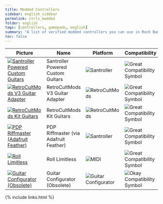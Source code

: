 ```yaml
---
title: Modded Controllers
sidebar: english_sidebar
permalink: ctrls_modded
folder: english
tags: [controllers, gamepads, english]
summary: "A list of verified modded controllers you can use in Rock Band 3 in RPCS3."
toc: false
---
```


| Picture | Name | Platform | Compatibility | Configuration |
|--|--|--|--|--|
|[![Santroller Powered Custom Guitars](https://rb3pc.milohax.org/images/instruments/list/gtrmod.png)](https://rb3pc.milohax.org/ctrls_mod_santroller "Santroller Powered Custom Guitars") | Santroller Powered Custom Guitars | ![Santroller](https://rb3pc.milohax.org/images/instruments/plat/santroller.png) | ![Great Compatibility Symbol](https://rb3pc.milohax.org/images/instruments/compat/great.png) |[[CLICK HERE]](https://rb3pc.milohax.org/ctrls_mod_santroller) |
|[![RetroCultMods V3 Guitar Adapter](https://rb3pc.milohax.org/images/instruments/list/gtradapt.png)](https://rb3pc.milohax.org/ctrls_mod_rcmv3 "RetroCultMods V3 Guitar Adapter") | RetroCultMods V3 Guitar Adapter | ![RetroCultMods](https://rb3pc.milohax.org/images/instruments/plat/rcm.png) | ![Great Compatibility Symbol](https://rb3pc.milohax.org/images/instruments/compat/great.png) |[[CLICK HERE]](https://rb3pc.milohax.org/ctrls_mod_rcmv3) |
|[![RetroCultMods Kit Guitars](https://rb3pc.milohax.org/images/instruments/list/gtrslk.png)](https://rb3pc.milohax.org/ctrls_mod_rcmgtr "RetroCultMods Kit Guitars") | RetroCultMods Kit Guitars | ![RetroCultMods](https://rb3pc.milohax.org/images/instruments/plat/rcm.png) | ![Great Compatibility Symbol](https://rb3pc.milohax.org/images/instruments/compat/great.png) |[[CLICK HERE]](https://rb3pc.milohax.org/ctrls_mod_rcmgtr) |
|[![PDP Riffmaster (Adafruit Feather)](https://rb3pc.milohax.org/images/instruments/list/gtrriff.png)](https://rb3pc.milohax.org/ctrls_mod_riffada "PDP Riffmaster") | PDP Riffmaster (via Adafruit Feather) | ![Santroller](https://rb3pc.milohax.org/images/instruments/plat/santroller.png) | ![Great Compatibility Symbol](https://rb3pc.milohax.org/images/instruments/compat/great.png) |[[CLICK HERE]](https://rb3pc.milohax.org/ctrls_mod_riffada) |
|[![Roll Limitless](https://rb3pc.milohax.org/images/instruments/list/drmroll.png)](https://rb3pc.milohax.org/ctrls_mod_rldrums "Roll Limitless") | Roll Limitless | ![MIDI](https://rb3pc.milohax.org/images/instruments/plat/midi.png) | ![Great Compatibility Symbol](https://rb3pc.milohax.org/images/instruments/compat/great.png) |[[CLICK HERE]](https://rb3pc.milohax.org/ctrls_mod_rldrums) |
|[![Guitar Configurator (Obsolete)](https://rb3pc.milohax.org/images/instruments/list/gtrgc.png)](https://rb3pc.milohax.org/ctrls_mod_gtrcfg "Guitar Configurator (Obsolete)") | Guitar Configurator (Obsolete) | ![Guitar Configurator](https://rb3pc.milohax.org/images/instruments/plat/lgc.png) | ![Okay Compatibility Symbol](https://rb3pc.milohax.org/images/instruments/compat/okay.png) |[[CLICK HERE]](https://rb3pc.milohax.org/ctrls_mod_gtrcfg) |

{% include links.html %}